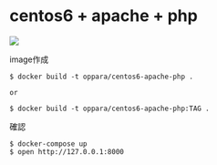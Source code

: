 # centos6 + apache + php

[![](https://images.microbadger.com/badges/image/oppara/centos6-apache-php.svg)](https://microbadger.com/images/oppara/centos6-apache-php "Get your own image badge on microbadger.com")


image作成

```
$ docker build -t oppara/centos6-apache-php .

or

$ docker build -t oppara/centos6-apache-php:TAG .
```

確認

```
$ docker-compose up
$ open http://127.0.0.1:8000
```

